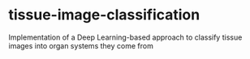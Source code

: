 # tissue-image-classification
Implementation of a Deep Learning-based approach to classify tissue images into organ systems they come from
